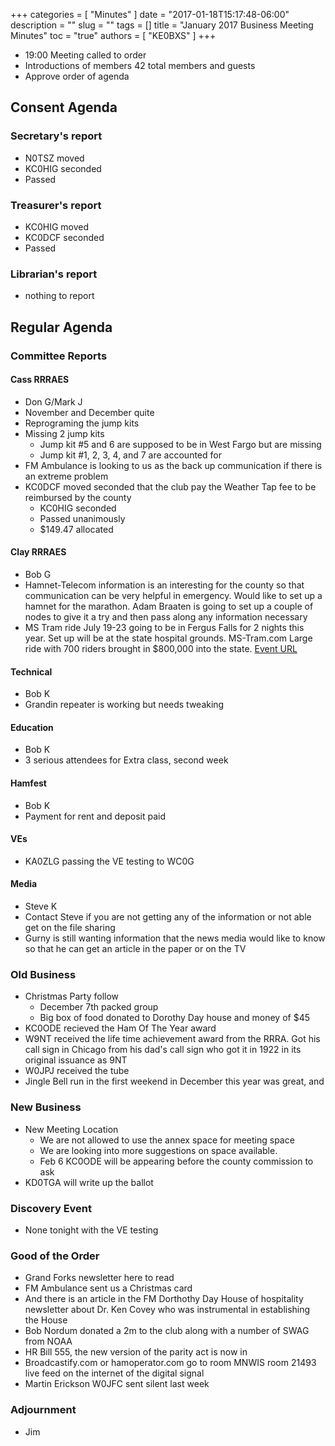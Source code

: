 +++
categories = [ "Minutes" ]
date = "2017-01-18T15:17:48-06:00"
description = ""
slug = ""
tags = []
title = "January 2017 Business Meeting Minutes"
toc = "true"
authors = [ "KE0BXS" ]
+++
* 19:00 Meeting called to order  
* Introductions of members 42 total members and guests
* Approve order of agenda 
<!--more-->
## Consent Agenda

### Secretary's report
* N0TSZ moved
* KC0HIG seconded
* Passed

### Treasurer's report
* KC0HIG moved
* KC0DCF seconded
* Passed

### Librarian's report
* nothing to report

## Regular Agenda

### Committee Reports

#### Cass RRRAES
* Don G/Mark J
* November and December quite
* Reprograming the jump kits
* Missing 2 jump kits
    * Jump kit #5 and 6 are supposed to be in West Fargo but are missing
    * Jump kit #1, 2, 3, 4, and 7 are accounted for
* FM Ambulance is looking to us as the back up communication if there is an extreme problem
* KC0DCF moved seconded that the club pay the Weather Tap fee to be reimbursed by the county
    * KC0HIG seconded
    * Passed unanimously
    * $149.47 allocated

#### Clay RRRAES
* Bob G
* Hamnet-Telecom information is an interesting for the county so that communication can be very helpful in emergency. Would like to set up a hamnet for the marathon.  Adam Braaten is going to set up a couple of nodes to give it a try and
then pass along any information necessary
* MS Tram ride July 19-23 going to be in Fergus Falls for 2 nights this
year.  Set up will be at the state hospital grounds. MS-Tram.com Large
ride with 700 riders brought in $800,000 into the state.  [Event URL](http://main.nationalmssociety.org/site/TR/Bike/MNMBikeEvents?pg=entry&fr_id=28893)

#### Technical
* Bob K
* Grandin repeater is working but needs tweaking

#### Education
* Bob K
* 3 serious attendees for  Extra class, second week

#### Hamfest
* Bob K
* Payment for rent and deposit paid

#### VEs
* KA0ZLG passing the VE testing to WC0G

#### Media
* Steve K
* Contact Steve if you are not getting any of the information or not able get on the file sharing
* Gurny is still wanting information that the news media would like to know so that he can get an article in the paper or on the TV

### Old Business
* Christmas Party follow
    * December 7th packed group
    * Big box of food donated to Dorothy Day house and money of $45
* KC0ODE recieved the Ham Of The Year award
* W9NT received the life time achievement award from the RRRA.  Got his call sign in Chicago from his dad's call sign who got it in 1922 in its original issuance as 9NT
* W0JPJ received the tube
* Jingle Bell run in the first weekend in December this year was great,
and

### New Business
* New Meeting Location
    * We are not allowed to use the annex space for meeting space
    * We are looking into more suggestions on space available. 
    * Feb 6 KC0ODE will be appearing before the county commission to ask
* KD0TGA will write up the ballot

### Discovery Event
* None tonight with the VE testing

### Good of the Order
* Grand Forks newsletter here to read
* FM Ambulance sent us a Christmas card
* And there is an article in the FM Dorthothy Day House of hospitality
newsletter about Dr. Ken Covey who was instrumental in establishing the
House
* Bob Nordum donated a 2m to the club along with a number of SWAG from NOAA
* HR Bill 555, the new version of the parity act is now in
* Broadcastify.com or hamoperator.com go to room MNWIS room 21493 live
feed on the internet of the digital signal
* Martin Erickson W0JFC sent silent last week


### Adjournment
* Jim

